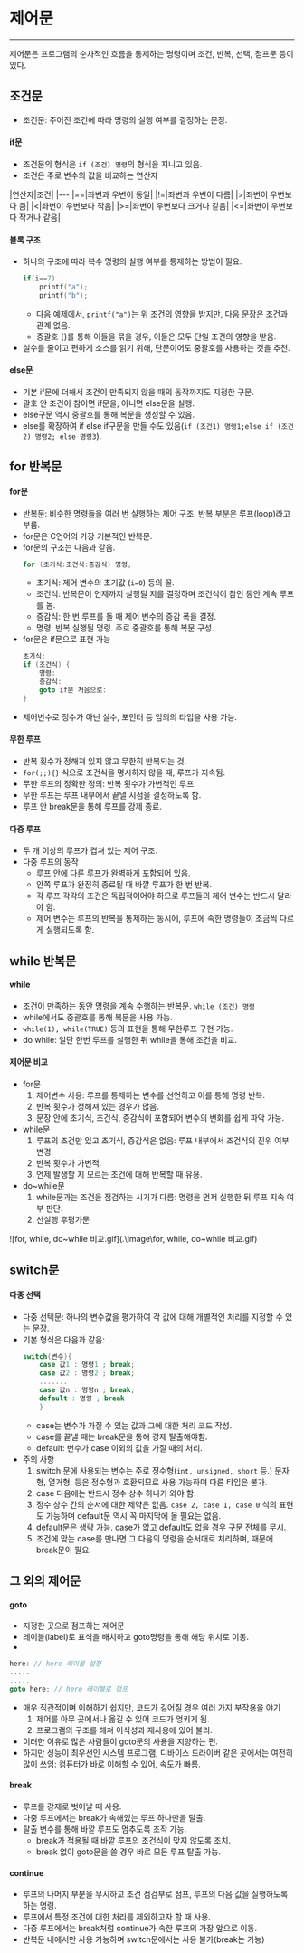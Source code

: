 # 제어문
---
제어문은 프로그램의 순차적인 흐름을 통제하는 명령이며 조건, 반복, 선택, 점프문 등이 있다.

## 조건문
- 조건문: 주어진 조건에 따라 명령의 실행 여부를 결정하는 문장.

#### if문
- 조건문의 형식은 `if (조건) 명령`의 형식을 지니고 있음.
- 조건은 주로 변수의 값을 비교하는 연산자

|연산자|조건|
|---
|==|좌변과 우변이 동일|
|!=|좌변과 우변이 다름|
|>|좌변이 우변보다 큼|
|<|좌변이 우변보다 작음|
|>=|좌변이 우변보다 크거나 같음|
|<=|좌변이 우변보다 작거나 같음|

#### 블록 구조
- 하나의 구조에 따라 복수 명령의 실행 여부를 통제하는 방법이 필요.
	```cpp
    if(i==7)
    	printf("a");
        printf("b");
    ```
    - 다음 예제에서, `printf("a")`는 위 조건의 영향을 받지만, 다음 문장은 조건과 관계 없음.
    - 중괄호 {}를 통해 이들을 묶을 경우, 이들은 모두 단일 조건의 영향을 받음.
- 실수를 줄이고 편하게 소스를 읽기 위해, 단문이어도 중괄호를 사용하는 것을 추천.

#### else문
- 기본 if문에 더해서 조건이 만족되지 않을 때의 동작까지도 지정한 구문.
- 괄호 안 조건이 참이면 if문을, 아니면 else문을 실행.
- else구문 역시 중괄호를 통해 복문을 생성할 수 있음.
- else를 확장하여 if else if구문을 만들 수도 있음(`if (조건1) 명령1;else if (조건2) 명령2; else 명령3`).

## for 반복문
#### for문
- 반복문: 비슷한 명령들을 여러 번 실행하는 제어 구조. 반복 부분은 루프(loop)라고 부름.
- for문은 C언어의 가장 기본적인 반복문.
- for문의 구조는 다음과 같음.
	```cpp 
    for (초기식:조건식:증감식) 명령; 
    ```
    - 초기식: 제어 변수의 초기값 (`i=0`) 등의 꼴.
    - 조건식: 반복문이 언제까지 실행될 지를 결정하며 조건식이 참인 동안 계속 루프를 돔.
    - 증감식: 한 번 루프를 돌 때 제어 변수의 증감 폭을 결정.
    - 명령: 반복 실행될 명령. 주로 중괄호를 통해 복문 구성.
- for문은 if문으로 표현 가능
	```cpp
    초기식:
    if (조건식) {
    	명령:
        증감식:
        goto if문 처음으로:
    }
    ```
- 제어변수로 정수가 아닌 실수, 포인터 등 임의의 타입을 사용 가능.

#### 무한 루프
- 반복 횟수가 정해져 있지 않고 무한히 반복되는 것.
- `for(;;){}` 식으로 조건식을 명시하지 않을 때, 루프가 지속됨.
- 무한 루프의 정확한 정의: 반복 횟수가 가변적인 루프.
- 무한 루프는 루프 내부에서 끝낼 시점을 결정하도록 함.
- 루프 안 break문을 통해 루프를 강제 종료.

#### 다중 루프
- 두 개 이상의 루프가 겹쳐 있는 제어 구조.
- 다중 루프의 동작
	- 루프 안에 다른 루프가 완벽하게 포함되어 있음.
	- 안쪽 루프가 완전히 종료될 때 바깥 루프가 한 번 반복.
	- 각 루프 각각의 조건은 독립적이어야 하므로 루프들의 제어 변수는 반드시 달라야 함.
	- 제어 변수는 루프의 반복을 통제하는 동시에, 루프에 속한 명령들이 조금씩 다르게 실행되도록 함.

## while 반복문
#### while
- 조건이 만족하는 동안 명령을 계속 수행하는 반복문. `while (조건) 명령`
- while에서도 중괄호를 통해 복문을 사용 가능.
- `while(1), while(TRUE)` 등의 표현을 통해 무한루프 구현 가능.
- do while: 일단 한번 루프를 실행한 뒤 while을 통해 조건을 비교.

#### 제어문 비교

- for문
	1. 제어변수 사용: 루프를 통제하는 변수를 선언하고 이를 통해 명령 반복.
	2. 반복 횟수가 정해져 있는 경우가 많음.
	3. 문장 안에 초기식, 조건식, 증감식이 포함되어 변수의 변화를 쉽게 파악 가능.
- while문
	1. 루프의 조건만 있고 초기식, 증감식은 없음: 루프 내부에서 조건식의 진위 여부 변경.
	2. 반복 횟수가 가변적.
	3. 언제 발생할 지 모르는 조건에 대해 반복할 때 유용.
- do~while문
	1. while문과는 조건을 점검하는 시기가 다름: 명령을 먼저 실행한 뒤 루프 지속 여부 판단.
	2. 선실행 후평가문


![for, while, do~while 비교.gif](.\image\for, while, do~while 비교.gif)

## switch문
#### 다중 선택
- 다중 선택문: 하나의 변수값을 평가하여 각 값에 대해 개별적인 처리를 지정할 수 있는 문장.
- 기본 형식은 다음과 같음:
	```cpp
    switch(변수){
    	case 값1 : 명령1 ; break;
        case 값2 : 명령2 ; break;
        .......
        case 값n : 명령n ; break;
        default : 명령 ; break
        }
    ```
	- case는 변수가 가질 수 있는 값과 그에 대한 처리 코드 작성.
	- case를 끝낼 때는 break문을 통해 강제 탈출해야함.
	- default: 변수가 case 이외의 값을 가질 때의 처리.
- 주의 사항
	1. switch 문에 사용되는 변수는 주로 정수형(`int, unsigned, short` 등.) 문자형, 열거형, 등은 정수형과 호환되므로 사용 가능하며 다른 타입은 불가.
	2. case 다음에는 반드시 정수 상수 하나가 와야 함.
	3. 정수 상수 간의 순서에 대한 제약은 없음. `case 2, case 1, case 0` 식의 표현도 가능하며 default문 역시 꼭 마지막에 올 필요는 없음.
	4. default문은 생략 가능. case가 없고 default도 없을 경우 구문 전체를 무시.
	5. 조건에 맞는 case를 만나면 그 다음의 명령을 순서대로 처리하며, 때문에 break문이 필요.

## 그 외의 제어문
#### goto
- 지정한 곳으로 점프하는 제어문
- 레이블(label)로 표식을 배치하고 goto명령을 통해 해당 위치로 이동.
- 
```cpp
here: // here 레이블 설정
.....
.....
goto here; // here 레이블로 점프
```

- 매우 직관적이며 이해하기 쉽지만, 코드가 길어질 경우 여러 가지 부작용을 야기
	1. 제어를 아무 곳에서나 옮길 수 있어 코드가 엉키게 됨.
	2. 프로그램의 구조를 헤쳐 이식성과 재사용에 있어 불리.
- 이러한 이유로 많은 사람들이 goto문의 사용을 지양하는 편.
- 하지만 성능이 최우선인 시스템 프로그램, 디바이스 드라이버 같은 곳에서는 여전히 많이 쓰임: 컴퓨터가 바로 이해할 수 있어, 속도가 빠름.

#### break
- 루프를 강제로 벗어날 때 사용.
- 다중 루프에서는 break가 속해있는 루프 하나만을 탈출.
- 탈출 변수를 통해 바깥 루프도 멈추도록 조작 가능.
	- break가 적용될 때 바깥 루프의 조건식이 맞지 않도록 조치.
	- break 없이 goto문을 쓸 경우 바로 모든 루프 탈출 가능.

#### continue
- 루프의 나머지 부분을 무시하고 조건 점검부로 점프, 루프의 다음 값을 실행하도록 하는 명령.
- 루프에서 특정 조건에 대한 처리를 제외하고자 할 때 사용.
- 다중 루프에서는 break처럼 continue가 속한 루프의 가장 앞으로 이동.
- 반복문 내에서만 사용 가능하며 switch문에서는 사용 불가(break는 가능)